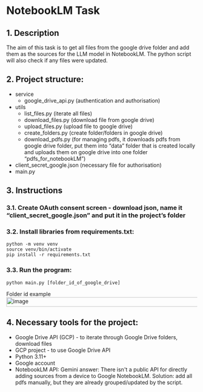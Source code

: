 # NotebookLM Task
## 1.	Description
The aim of this task is to get all files from the google drive folder and add them as the sources for the LLM model in NotebookLM. The python script will also check if any files were updated. 

## 2.	Project structure:
-	service
    -	google_drive_api.py (authentication and authorisation)
-	utils
    -	list_files.py (iterate all files)
    -	download_files.py (download file from google drive)
    -	upload_files.py (upload file to google drive)
    -	create_folders.py (create folder/folders in google drive)
    -	download_pdfs.py (for managing pdfs, it downloads pdfs from google drive folder, put them into “data” folder that is created locally and uploads them on google drive into one folder “pdfs_for_notebookLM”)
-	client_secret_google.json (necessary file for authorisation)
-	main.py
## 3.	Instructions
### 3.1.	Create OAuth consent screen - download json, name it  “client_secret_google.json” and put it in the project’s folder
### 3.2.	Install libraries from requirements.txt:
```
python -m venv venv
source venv/bin/activate
pip install -r requirements.txt
```
### 3.3.	Run the program: 
```
python main.py [folder_id_of_google_drive]
```
 
Folder id example
<img width="624" height="25" alt="image" src="https://github.com/user-attachments/assets/ab1bcdd4-18d8-4205-8e5f-b97c4765614d" />

## 4.	Necessary tools for the project:
-	Google Drive API (GCP) - to iterate through Google Drive folders, download files
-	GCP project - to use Google Drive API
-	Python 3.11+
-	Google account
-	NotebookLM API: Gemini answer: There isn't a public API for directly adding sources from a device to Google NotebookLM. Solution: add all pdfs manually, but they are already grouped/updated by the script.
